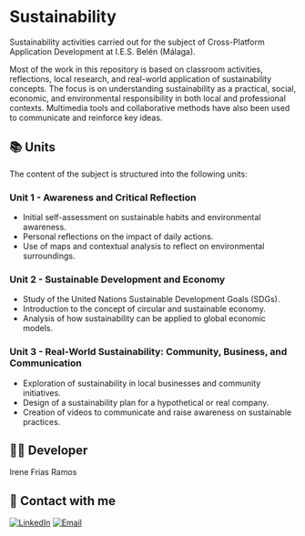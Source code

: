 # Sustainability
Sustainability activities carried out for the subject of Cross-Platform Application Development at I.E.S. Belén (Málaga).

Most of the work in this repository is based on classroom activities, reflections, local research, and real-world application of sustainability concepts. The focus is on understanding sustainability as a practical, social, economic, and environmental responsibility in both local and professional contexts. Multimedia tools and collaborative methods have also been used to communicate and reinforce key ideas.

## 📚 Units  
The content of the subject is structured into the following units:

### Unit 1 - Awareness and Critical Reflection
- Initial self-assessment on sustainable habits and environmental awareness.
- Personal reflections on the impact of daily actions.
- Use of maps and contextual analysis to reflect on environmental surroundings.

### Unit 2 - Sustainable Development and Economy 
- Study of the United Nations Sustainable Development Goals (SDGs).
- Introduction to the concept of circular and sustainable economy.
- Analysis of how sustainability can be applied to global economic models.

### Unit 3 - Real-World Sustainability: Community, Business, and Communication 
- Exploration of sustainability in local businesses and community initiatives.
- Design of a sustainability plan for a hypothetical or real company.
- Creation of videos to communicate and raise awareness on sustainable practices.


## 👩‍💻 Developer
Irene Frias Ramos

## 📱 Contact with me 
[![LinkedIn](https://img.shields.io/badge/LinkedIn-0077B5?style=for-the-badge&logo=linkedin&logoColor=white)](https://www.linkedin.com/in/IreneFrías/)
[![Email](https://img.shields.io/badge/Email-D14836?style=for-the-badge&logo=gmail&logoColor=white)](mailto:irene15frias@gmail.com)
